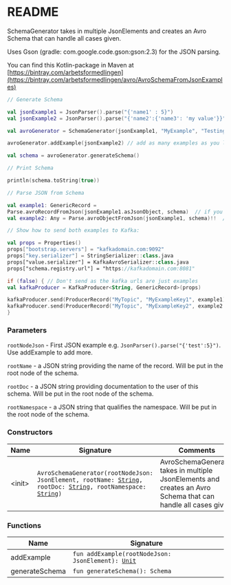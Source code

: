 # README

SchemaGenerator takes in multiple JsonElements and creates an Avro Schema that
can handle all cases given.

Uses Gson (gradle: com.google.code.gson:gson:2.3) for the JSON parsing.

You can find this Kotlin-package in Maven at [https://bintray.com/arbetsformedlingen](https://bintray.com/arbetsformedlingen/avro/AvroSchemaFromJsonExamples)



``` kotlin
// Generate Schema

val jsonExample1 = JsonParser().parse("{'name1' : 5}")
val jsonExample2 = JsonParser().parse("{'name2':{'name3': 'my value'}}")

val avroGenerator = SchemaGenerator(jsonExample1, "MyExample", "Testing my schema", "MyNamespace")

avroGenerator.addExample(jsonExample2) // add as many examples as you like

val schema = avroGenerator.generateSchema()

// Print Schema

println(schema.toString(true))

// Parse JSON from Schema

val example1: GenericRecord =
Parse.avroRecordFromJson(jsonExample1.asJsonObject, schema)  // if you know it's a JsonObject
val example2: Any = Parse.avroObjectFromJson(jsonExample1, schema)!!  // if you don't know the Json type

// Show how to send both examples to Kafka:

val props = Properties()
props["bootstrap.servers"] = "kafkadomain.com:9092"
props["key.serializer"] = StringSerializer::class.java
props["value.serializer"] = KafkaAvroSerializer::class.java
props["schema.registry.url"] = "https://kafkadomain.com:8081"

if (false) { // Don't send as the kafka urls are just examples
val kafkaProducer = KafkaProducer<String, GenericRecord>(props)

kafkaProducer.send(ProducerRecord("MyTopic", "MyExampleKey1", example1))
kafkaProducer.send(ProducerRecord("MyTopic", "MyExampleKey2", example2 as GenericRecord))
}
```



### Parameters

`rootNodeJson` - First JSON example e.g. `JsonParser().parse("{'test':5}")`. Use addExample to add more.

`rootName` - a JSON string providing the name of the record. Will be put in the root node of the schema.

`rootDoc` - a JSON string providing documentation to the user of this schema. Will be put in the root node of the schema.

`rootNamespace` - a JSON string that qualifies the namespace. Will be put in the root node of the schema.

### Constructors

| Name  | Signature | Comments |
| ------------- | ------------- | ------------- |
| &lt;init&gt; | `AvroSchemaGenerator(rootNodeJson: JsonElement, rootName: `[`String`](https://kotlinlang.org/api/latest/jvm/stdlib/kotlin/-string/index.html)`, rootDoc: `[`String`](https://kotlinlang.org/api/latest/jvm/stdlib/kotlin/-string/index.html)`, rootNamespace: `[`String`](https://kotlinlang.org/api/latest/jvm/stdlib/kotlin/-string/index.html)`)` | AvroSchemaGenerator takes in multiple JsonElements and creates an Avro Schema that can handle all cases given. |

### Functions

| Name  | Signature |
| ------------- | ------------- |
| addExample| `fun addExample(rootNodeJson: JsonElement): `[`Unit`](https://kotlinlang.org/api/latest/jvm/stdlib/kotlin/-unit/index.html) |
| generateSchema | `fun generateSchema(): Schema` |

